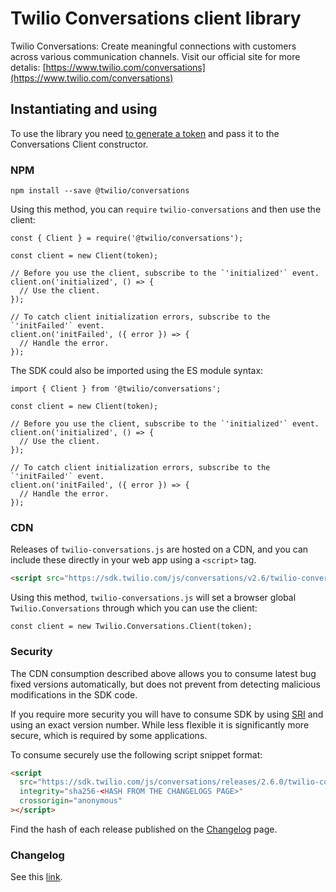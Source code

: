 # Twilio Conversations client library

Twilio Conversations: Create meaningful connections with customers across various communication channels.
Visit our official site for more detalis: [https://www.twilio.com/conversations](https://www.twilio.com/conversations)

## Instantiating and using

To use the library you need [to generate a token](https://www.twilio.com/docs/conversations/create-tokens) and pass it to the Conversations Client constructor.

### NPM

```
npm install --save @twilio/conversations
```

Using this method, you can `require` `twilio-conversations` and then use the
client:

```
const { Client } = require('@twilio/conversations');

const client = new Client(token);

// Before you use the client, subscribe to the `'initialized'` event.
client.on('initialized', () => {
  // Use the client.
});

// To catch client initialization errors, subscribe to the `'initFailed'` event.
client.on('initFailed', ({ error }) => {
  // Handle the error.
});
```

The SDK could also be imported using the ES module syntax:

```
import { Client } from '@twilio/conversations';

const client = new Client(token);

// Before you use the client, subscribe to the `'initialized'` event.
client.on('initialized', () => {
  // Use the client.
});

// To catch client initialization errors, subscribe to the `'initFailed'` event.
client.on('initFailed', ({ error }) => {
  // Handle the error.
});
```

### CDN

Releases of `twilio-conversations.js` are hosted on a CDN, and you can include these
directly in your web app using a `<script>` tag.

```html
<script src="https://sdk.twilio.com/js/conversations/v2.6/twilio-conversations.min.js"></script>
```

Using this method, `twilio-conversations.js` will set a browser global `Twilio.Conversations` through which you can use the client:

```
const client = new Twilio.Conversations.Client(token);
```

### Security

The CDN consumption described above allows you to consume latest bug fixed versions automatically,
but does not prevent from detecting malicious modifications in the SDK code.

If you require more security you will have to consume SDK by using [SRI](https://developer.mozilla.org/en-US/docs/Web/Security/Subresource_Integrity) and using an exact version
number. While less flexible it is significantly more secure, which is required by some applications.

To consume securely use the following script snippet format:

```html
<script
  src="https://sdk.twilio.com/js/conversations/releases/2.6.0/twilio-conversations.min.js"
  integrity="sha256-<HASH FROM THE CHANGELOGS PAGE>"
  crossorigin="anonymous"
></script>
```

Find the hash of each release published on the [Changelog](#changelog) page.

### Changelog

See this [link](https://www.twilio.com/docs/conversations/javascript/changelog).
